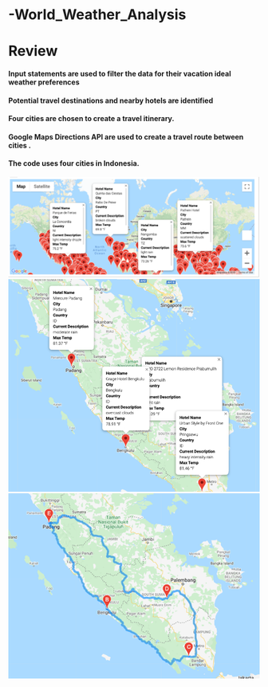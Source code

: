 # -World_Weather_Analysis
# Review
#### Input statements are used to  filter the data for their vacation ideal weather preferences

#### Potential travel destinations and nearby hotels are identified

#### Four cities are chosen  to create a travel itinerary.

#### Google Maps Directions API are used to create a travel route between cities . 

#### The code uses four cities in Indonesia.


![vacation](Vacation_Search/WeatherPy_vacation_map.png)
![map_markers](Vacation_Itinerary/WeatherPy_travel_map_markers.png)
![travel](Vacation_Itinerary/WeatherPy_travel_map.png)
